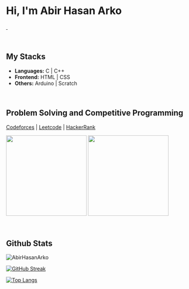 # Hi, I'm Abir Hasan Arko

<!-- Social -->
<p>
<a href="https://www.linkedin.com/in/abirhasanarko/">
    <img alt="" title="Linkedin" src="https://img.shields.io/badge/-abirhasanarko-blue?style=flat-square&logo=Linkedin&logoColor=white&link=https://www.linkedin.com/in/abirhasanarko/"/</a> 

<a href="https://twitter.com/AbirHasanArko">
    <img alt="" title="Twitter" src="https://img.shields.io/twitter/follow/AbirHasanArko?label=AbirHasanArko"/></a>
</p>
<br>

<!-- Stacks -->
## My Stacks
- **Languages:** C | C++
- **Frontend:** HTML | CSS
- **Others:** Arduino | Scratch
<br>



## Problem Solving and Competitive Programming

[Codeforces](https://codeforces.com/profile/RoronoaArko) | [Leetcode](https://leetcode.com/AbirHasanArko/) | [HackerRank](https://www.hackerrank.com/profile/RoronoaArko) 

<p float="left">
<a href="https://codeforces.com/profile/RoronoaArko">
    <img height="220em" src="https://codeforces-readme-stats.vercel.app/api/card?username=RoronoaArko" /></a>
    
<a href="https://leetcode.com/AbirHasanArko/">
    <img height="220em" src="https://leetcard.jacoblin.cool/AbirHasanArko?theme=light&font=Archivo&ext=heatmap" /></a>
</p>
<br>



## Github Stats

<p align="left"> <img src="https://github-readme-stats.vercel.app/api?username=AbirHasanArko&show_icons=true&count_private=true&theme=dark" alt="AbirHasanArko" />
    
[![GitHub Streak](https://github-readme-streak-stats.herokuapp.com?user=AbirHasanArko&theme=dark&card_width=466&ring=76F893&fire=76F893&currStreakLabel=76F893)](https://git.io/streak-stats)

[![Top Langs](https://github-readme-stats.vercel.app/api/top-langs/?username=AbirHasanArko&theme=dark&layout=compact&align=right&width=40%)](https://github.com/AbirHasanArko/github-readme-stats)
 
    
<!---
- 👋 Hi, I’m @AbirHasanArko
- 👀 I’m interested in ML & DS.
- 🌱 I’m currently learning C, C++, Arduino, Web development.
- 💼 I’m looking to collaborate on Freelance jobs.
- 📫 How to reach me [LinkedIn](https://www.linkedin.com/in/abirhasanarko/) [Twitter](https://twitter.com/AbirHasanArko) [Facebook](https://www.facebook.com/arko.abirhasan)
- 🚀 Competitive Programming & Problem Solving:  [Codeforces](https://codeforces.com/profile/RoronoaArko)[HackerRank](https://www.hackerrank.com/profile/RoronoaArko)
--->

<!--- 
![Codeforces Badge](https://codeforces-readme-stats.vercel.app/api/badge?username=RoronoaArko) 

[![Codeforces Stats](https://codeforces-readme-stats.vercel.app/api/card?username=RoronoaArko)](https://codeforces.com/profile/RoronoaArko) 
[Codeforces](https://codeforces.com/profile/RoronoaArko)

[![AbirHasanArko's LeetCode stats](https://leetcode-stats-six.vercel.app/?username=AbirHasanArko&theme=dark)](https://github.com/KnlnKS/leetcode-stats)
--->

<!--- 
<a href="https://twitter.com/AbirHasanArko">
    <img alt="" title="Twitter followers" src="https://img.shields.io/twitter/follow/AbirHasanArko?label=AbirHasanArko"/></a>

<a href="https://www.linkedin.com/in/abirhasanarko/">
    <img alt="" title="Linkedin followers" src="https://img.shields.io/badge/-abirhasanarko-blue?style=flat-square&logo=Linkedin&logoColor=white&link=https://www.linkedin.com/in/abirhasanarko/"/></a>
--->

<!---
AbirHasanArko/AbirHasanArko is a ✨ special ✨ repository because its `README.md` (this file) appears on your GitHub profile.
You can click the Preview link to take a look at your changes.
--->
